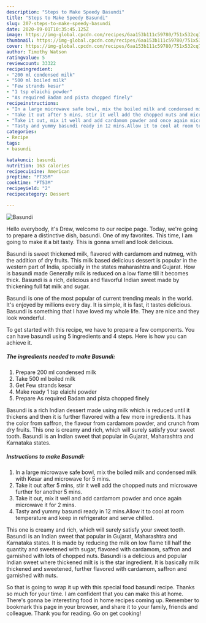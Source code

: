 ```yaml
---
description: "Steps to Make Speedy Basundi"
title: "Steps to Make Speedy Basundi"
slug: 207-steps-to-make-speedy-basundi
date: 2020-09-01T10:35:45.125Z
image: https://img-global.cpcdn.com/recipes/6aa153b111c59780/751x532cq70/basundi-recipe-main-photo.jpg
thumbnail: https://img-global.cpcdn.com/recipes/6aa153b111c59780/751x532cq70/basundi-recipe-main-photo.jpg
cover: https://img-global.cpcdn.com/recipes/6aa153b111c59780/751x532cq70/basundi-recipe-main-photo.jpg
author: Timothy Watson
ratingvalue: 5
reviewcount: 33322
recipeingredient:
- "200 ml condensed milk"
- "500 ml boiled milk"
- "Few strands kesar"
- "1 tsp elaichi powder"
- "As required Badam and pista chopped finely"
recipeinstructions:
- "In a large microwave safe bowl, mix the boiled milk and condensed milk with Kesar and microwave for 5 mins."
- "Take it out after 5 mins, stir it well add the chopped nuts and microwave further for another 5 mins."
- "Take it out, mix it well and add cardamom powder and once again microwave it for 2 mins."
- "Tasty and yummy basundi ready in 12 mins.Allow it to cool at room temperature and keep in refrigerator and serve chilled."
categories:
- Recipe
tags:
- basundi

katakunci: basundi 
nutrition: 163 calories
recipecuisine: American
preptime: "PT35M"
cooktime: "PT53M"
recipeyield: "2"
recipecategory: Dessert

---
```



![Basundi](https://img-global.cpcdn.com/recipes/6aa153b111c59780/751x532cq70/basundi-recipe-main-photo.jpg)

Hello everybody, it's Drew, welcome to our recipe page. Today, we're going to prepare a distinctive dish, basundi. One of my favorites. This time, I am going to make it a bit tasty. This is gonna smell and look delicious.

Basundi is sweet thickened milk, flavored with cardamom and nutmeg, with the addition of dry fruits. This milk based delicious dessert is popular in the western part of India, specially in the states maharashtra and Gujarat. How is basundi made Generally milk is reduced on a low flame till it becomes thick. Basundi is a rich, delicious and flavorful Indian sweet made by thickening full fat milk and sugar.

Basundi is one of the most popular of current trending meals in the world. It's enjoyed by millions every day. It is simple, it is fast, it tastes delicious. Basundi is something that I have loved my whole life. They are nice and they look wonderful.


To get started with this recipe, we have to prepare a few components. You can have basundi using 5 ingredients and 4 steps. Here is how you can achieve it.

<!--inarticleads1-->

##### The ingredients needed to make Basundi:

1. Prepare 200 ml condensed milk
1. Take 500 ml boiled milk
1. Get Few strands kesar
1. Make ready 1 tsp elaichi powder
1. Prepare As required Badam and pista chopped finely


Basundi is a rich Indian dessert made using milk which is reduced until it thickens and then it is further flavored with a few more ingredients. It has the color from saffron, the flavour from cardamom powder, and crunch from dry fruits. This one is creamy and rich, which will surely satisfy your sweet tooth. Basundi is an Indian sweet that popular in Gujarat, Maharashtra and Karnataka states. 

<!--inarticleads2-->

##### Instructions to make Basundi:

1. In a large microwave safe bowl, mix the boiled milk and condensed milk with Kesar and microwave for 5 mins.
1. Take it out after 5 mins, stir it well add the chopped nuts and microwave further for another 5 mins.
1. Take it out, mix it well and add cardamom powder and once again microwave it for 2 mins.
1. Tasty and yummy basundi ready in 12 mins.Allow it to cool at room temperature and keep in refrigerator and serve chilled.


This one is creamy and rich, which will surely satisfy your sweet tooth. Basundi is an Indian sweet that popular in Gujarat, Maharashtra and Karnataka states. It is made by reducing the milk on low flame till half the quantity and sweetened with sugar, flavored with cardamom, saffron and garnished with lots of chopped nuts. Basundi is a delicious and popular Indian sweet where thickened milt is is the star ingredient. It is basically milk thickened and sweetened, further flavored with cardamom, saffron and garnished with nuts. 

So that is going to wrap it up with this special food basundi recipe. Thanks so much for your time. I am confident that you can make this at home. There's gonna be interesting food in home recipes coming up. Remember to bookmark this page in your browser, and share it to your family, friends and colleague. Thank you for reading. Go on get cooking!
